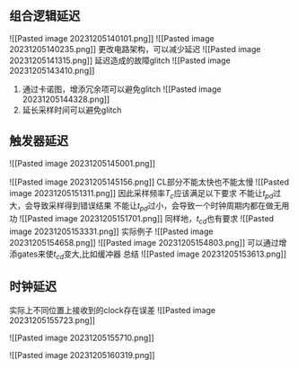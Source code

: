 ## 组合逻辑延迟
![[Pasted image 20231205140101.png]]
![[Pasted image 20231205140235.png]]
更改电路架构，可以减少延迟
![[Pasted image 20231205141315.png]]
延迟造成的故障glitch
![[Pasted image 20231205143410.png]]

1. 通过卡诺图，增添冗余项可以避免glitch
![[Pasted image 20231205144328.png]]
2. 延长采样时间可以避免glitch

## 触发器延迟
![[Pasted image 20231205145001.png]]

![[Pasted image 20231205145156.png]]
CL部分不能太快也不能太慢
![[Pasted image 20231205151311.png]]
因此采样频率$T_c$应该满足以下要求
不能让$t_{pd}$过大，会导致采样得到错误结果
不能让$t_{pd}$过小，会导致一个时钟周期内都在做无用功
![[Pasted image 20231205151701.png]]
同样地，$t_{cd}$也有要求
![[Pasted image 20231205153331.png]]
实际例子
![[Pasted image 20231205154658.png]]
![[Pasted image 20231205154803.png]]
可以通过增添gates来使$t_{cd}$变大,比如缓冲器
总结
![[Pasted image 20231205153613.png]]

## 时钟延迟
实际上不同位置上接收到的clock存在误差
![[Pasted image 20231205155723.png]]

![[Pasted image 20231205155710.png]]

![[Pasted image 20231205160319.png]]